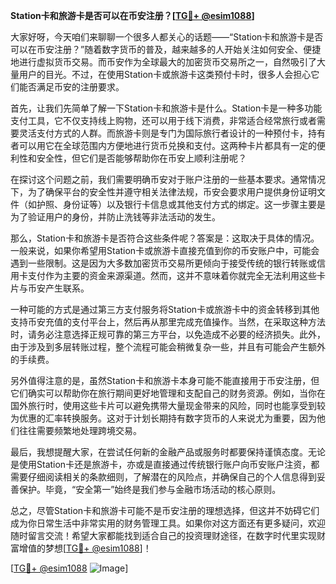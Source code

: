 **Station卡和旅游卡是否可以在币安注册？[[TG💪+ @esim1088](https://t.me/s/esim1088)]**

大家好呀，今天咱们来聊聊一个很多人都关心的话题——“Station卡和旅游卡是否可以在币安注册？”随着数字货币的普及，越来越多的人开始关注如何安全、便捷地进行虚拟货币交易。而币安作为全球最大的加密货币交易所之一，自然吸引了大量用户的目光。不过，在使用Station卡或旅游卡这类预付卡时，很多人会担心它们能否满足币安的注册要求。

首先，让我们先简单了解一下Station卡和旅游卡是什么。Station卡是一种多功能支付工具，它不仅支持线上购物，还可以用于线下消费，非常适合经常旅行或者需要灵活支付方式的人群。而旅游卡则是专门为国际旅行者设计的一种预付卡，持有者可以用它在全球范围内方便地进行货币兑换和支付。这两种卡片都具有一定的便利性和安全性，但它们是否能够帮助你在币安上顺利注册呢？

在探讨这个问题之前，我们需要明确币安对于账户注册的一些基本要求。通常情况下，为了确保平台的安全性并遵守相关法律法规，币安会要求用户提供身份证明文件（如护照、身份证等）以及银行卡信息或其他支付方式的绑定。这一步骤主要是为了验证用户的身份，并防止洗钱等非法活动的发生。

那么，Station卡和旅游卡是否符合这些条件呢？答案是：这取决于具体的情况。一般来说，如果你希望用Station卡或旅游卡直接充值到你的币安账户中，可能会遇到一些限制。这是因为大多数加密货币交易所更倾向于接受传统的银行转账或信用卡支付作为主要的资金来源渠道。然而，这并不意味着你就完全无法利用这些卡片与币安产生联系。

一种可能的方式是通过第三方支付服务将Station卡或旅游卡中的资金转移到其他支持币安充值的支付平台上，然后再从那里完成充值操作。当然，在采取这种方法时，请务必注意选择正规可靠的第三方平台，以免造成不必要的经济损失。此外，由于涉及到多层转账过程，整个流程可能会稍微复杂一些，并且有可能会产生额外的手续费。

另外值得注意的是，虽然Station卡和旅游卡本身可能不能直接用于币安注册，但它们确实可以帮助你在旅行期间更好地管理和支配自己的财务资源。例如，当你在国外旅行时，使用这些卡片可以避免携带大量现金带来的风险，同时也能享受到较为优惠的汇率转换服务。这对于计划长期持有数字货币的人来说尤为重要，因为他们往往需要频繁地处理跨境交易。

最后，我想提醒大家，在尝试任何新的金融产品或服务时都要保持谨慎态度。无论是使用Station卡还是旅游卡，亦或是直接通过传统银行账户向币安账户注资，都需要仔细阅读相关的条款细则，了解潜在的风险点，并确保自己的个人信息得到妥善保护。毕竟，“安全第一”始终是我们参与金融市场活动的核心原则。

总之，尽管Station卡和旅游卡可能不是币安注册的理想选择，但这并不妨碍它们成为你日常生活中非常实用的财务管理工具。如果你对这方面还有更多疑问，欢迎随时留言交流！希望大家都能找到适合自己的投资理财途径，在数字时代里实现财富增值的梦想[[TG💪+ @esim1088](https://t.me/s/esim1088)]！

[[TG💪+ @esim1088](https://t.me/s/esim1088) ![Image](https://i.postimg.cc/4NQfJmqS/Snipaste-2025-05-13-00-14-12.png)]